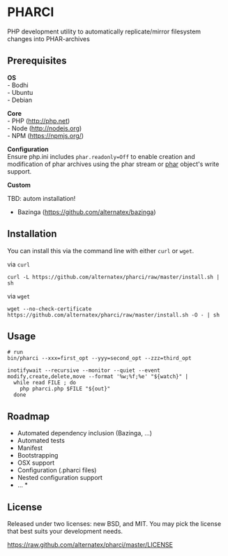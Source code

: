 PHARCI
=============

PHP development utility to automatically replicate/mirror filesystem changes into PHAR-archives

Prerequisites
-------------

**OS**<br/>- Bodhi<br/>- Ubuntu<br/>- Debian

**Core**<br/>- PHP (http://php.net)<br/>- Node (http://nodejs.org)<br/>- NPM (https://npmjs.org/)

**Configuration**<br/>
Ensure php.ini includes `phar.readonly=Off` to enable creation and modification of phar archives using the phar stream or [phar](http://php.net/manual/ru/class.phar.php) object's write support.

**Custom**

TBD: autom installation!

* Bazinga (https://github.com/alternatex/bazinga)

Installation
------------

You can install this via the command line with either `curl` or `wget`.

via `curl`

`curl -L https://github.com/alternatex/pharci/raw/master/install.sh | sh`

via `wget`

`wget --no-check-certificate https://github.com/alternatex/pharci/raw/master/install.sh -O - | sh`

Usage
-------------

```shell
# run
bin/pharci --xxx=first_opt --yyy=second_opt --zzz=third_opt

inotifywait --recursive --monitor --quiet --event modify,create,delete,move --format '%w;%f;%e' "${watch}" |
  while read FILE ; do
    php pharci.php $FILE "${out}"
  done
```

Roadmap
-------------
- Automated dependency inclusion (Bazinga, ...)
- Automated tests
- Manifest
- Bootstrapping
- OSX support
- Configuration (.pharci files)
- Nested configuration support 
- ... *

License
-------------
Released under two licenses: new BSD, and MIT. You may pick the
license that best suits your development needs.

https://raw.github.com/alternatex/pharci/master/LICENSE